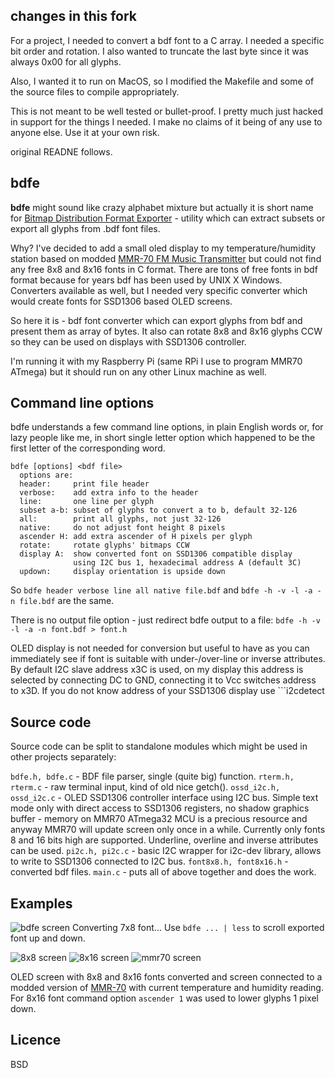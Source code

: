changes in this fork
--------------------

For a project, I needed to convert a bdf font to a C array.  I needed a specific bit order and rotation.  I also wanted to truncate the last byte since it was always 0x00 for all glyphs. 

Also, I wanted it to run on MacOS, so I modified the Makefile and some of the source files to compile appropriately.

This is not meant to be well tested or bullet-proof.  I pretty much just hacked in support for the things I needed.  I make no claims of it being of any use to anyone else.  Use it at your own risk. 

original READNE follows.

bdfe
----

**bdfe** might sound like crazy alphabet mixture but actually it is short name for [Bitmap Distribution Format Exporter](http://en.wikipedia.org/wiki/Glyph_Bitmap_Distribution_Format "bdf wiki") - utility which can extract subsets or export all glyphs from .bdf font files.

Why? I've decided to add a small oled display to my temperature/humidity station based on modded [MMR-70 FM Music Transmitter](https://github.com/achilikin/mmr70mod "MMR70 mod") but could not find any free 8x8 and 8x16 fonts in C format. There are tons of free fonts in bdf format because for years bdf has been used by UNIX X Windows. Converters available as well, but I needed very specific converter which would create fonts for SSD1306 based OLED screens.

So here it is - bdf font converter which can export glyphs from bdf and present them as array of bytes. It also can rotate 8x8 and 8x16 glyphs CCW so they can be used on displays with SSD1306 controller.

I'm running it with my Raspberry Pi (same RPi I use to program MMR70 ATmega) but it should run on any other Linux machine as well.


Command line options
--------------------

bdfe understands a few command line options, in plain English words or, for lazy people like me, in short single letter option which happened to be the first letter of the corresponding word. 

```
bdfe [options] <bdf file>
  options are:
  header:     print file header
  verbose:    add extra info to the header
  line:       one line per glyph
  subset a-b: subset of glyphs to convert a to b, default 32-126
  all:        print all glyphs, not just 32-126
  native:     do not adjust font height 8 pixels
  ascender H: add extra ascender of H pixels per glyph
  rotate:     rotate glyphs' bitmaps CCW
  display A:  show converted font on SSD1306 compatible display
              using I2C bus 1, hexadecimal address A (default 3C)
  updown:     display orientation is upside down
```

So ```bdfe header verbose line all native file.bdf``` and ```bdfe -h -v -l -a -n file.bdf``` are the same.

There is no output file option - just redirect bdfe output to a file: ```bdfe -h -v -l -a -n font.bdf > font.h```
 
OLED display is not needed for conversion but useful to have as you can immediately see if font is suitable with under-/over-line or inverse attributes. By default I2C slave address x3C is used, on my display this address is selected by connecting DC to GND, connecting it to Vcc switches address to x3D. If you do not know address of your SSD1306 display use ```i2cdetect  

Source code
-----------

Source code can be split to standalone modules which might be used in other projects separately:

```bdfe.h, bdfe.c``` - BDF file parser, single (quite big) function.
```rterm.h, rterm.c``` - raw terminal input, kind of old nice getch().
```ossd_i2c.h, ossd_i2c.c``` - OLED SSD1306 controller interface using I2C bus. Simple text mode only with direct access to SSD1306 registers, no shadow graphics buffer - memory on MMR70 ATmega32 MCU is a precious resource and anyway MMR70 will update screen only once in a while. Currently only fonts 8 and 16 bits high are supported. Underline, overline and inverse attributes can be used. 
```pi2c.h, pi2c.c``` - basic I2C wrapper for i2c-dev library, allows to write to SSD1306 connected to I2C bus.
```font8x8.h, font8x16.h``` - converted bdf files.
```main.c``` - puts all of above together and does the work.

Examples
--------
![bdfe screen](http://achilikin.com/github/bdfe-01.png)
Converting 7x8 font... Use ```bdfe ... | less``` to scroll exported font up and down.

![8x8 screen](http://achilikin.com/github/font8x8.gif) ![8x16 screen](http://achilikin.com/github/font8x16.gif) ![mmr70 screen](http://achilikin.com/github/mmr70.png)

OLED screen with 8x8 and 8x16 fonts converted and screen connected to a modded version of [MMR-70](https://github.com/achilikin/mmr70mod") with current temperature and humidity reading.
For 8x16 font command option ```ascender 1``` was used to lower glyphs 1 pixel down.
  

Licence
-------
BSD
 

